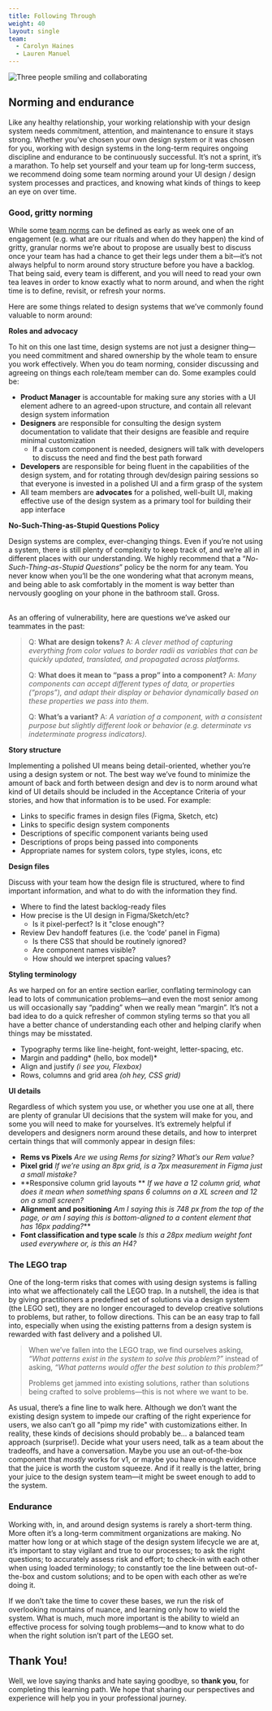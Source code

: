 ```yaml
---
title: Following Through
weight: 40
layout: single
team:
  - Carolyn Haines
  - Lauren Manuel
---
```


![Three people smiling and collaborating](https://user-images.githubusercontent.com/105306536/186537334-c0631fda-b41a-4bba-8a26-d7f8ef4a6657.jpg)

## Norming and endurance

Like any healthy relationship, your working relationship with your design system needs commitment, attention, and maintenance to ensure it stays strong. Whether you’ve chosen your own design system or it was chosen for you, working with design systems in the long-term requires ongoing discipline and endurance to be continuously successful. It’s not a sprint, it’s a marathon. To help set yourself and your team up for long-term success, we recommend doing some team norming around your UI design / design system processes and practices, and knowing what kinds of things to keep an eye on over time.

### Good, gritty norming

While some [team norms](/practices/team-working-agreements/) can be defined as early as week one of an engagement (e.g. what are our rituals and when do they happen) the kind of gritty, granular norms we’re about to propose are usually best to discuss once your team has had a chance to get their legs under them a bit—it’s not always helpful to norm around story structure before you have a backlog. That being said, every team is different, and you will need to read your own tea leaves in order to know exactly what to norm around, and when the right time is to define, revisit, or refresh your norms.

Here are some things related to design systems that we’ve commonly found valuable to norm around:

**Roles and advocacy**

To hit on this one last time, design systems are not just a designer thing—you need commitment and shared ownership by the whole team to ensure you work effectively. When you do team norming, consider discussing and agreeing on things each role/team member can do. Some examples could be:

- **Product Manager** is accountable for making sure any stories with a UI element adhere to an agreed-upon structure, and contain all relevant design system information
- **Designers** are responsible for consulting the design system documentation to validate that their designs are feasible and require minimal customization
  - If a custom component is needed, designers will talk with developers to discuss the need and find the best path forward
- **Developers** are responsible for being fluent in the capabilities of the design system, and for rotating through dev/design pairing sessions so that everyone is invested in a polished UI and a firm grasp of the system
- All team members are **advocates** for a polished, well-built UI, making effective use of the design system as a primary tool for building their app interface

**No-Such-Thing-as-Stupid Questions Policy**

Design systems are complex, ever-changing things. Even if you’re not using a system, there is still plenty of complexity to keep track of, and we’re all in different places with our understanding. We highly recommend that a “_No-Such-Thing-as-Stupid Questions_” policy be the norm for any team. You never know when you’ll be the one wondering what that acronym means, and being able to ask comfortably in the moment is way better than nervously googling on your phone in the bathroom stall. Gross.

\
As an offering of vulnerability, here are questions we’ve asked our teammates in the past:

> Q: **What are design tokens?**
> A: _A clever method of capturing everything from color values to border radii as variables that can be quickly updated, translated, and propagated across platforms._
>
> Q: **What does it mean to “pass a prop” into a component?**
> A: _Many components can accept different types of data, or properties (“props”), and adapt their display or behavior dynamically based on these properties we pass into them._
>
> Q: **What’s a variant?**
> A: _A variation of a component, with a consistent purpose but slightly different look or behavior (e.g. determinate vs indeterminate progress indicators)._

**Story structure**

Implementing a polished UI means being detail-oriented, whether you’re using a design system or not. The best way we’ve found to minimize the amount of back and forth between design and dev is to norm around what kind of UI details should be included in the Acceptance Criteria of your stories, and how that information is to be used. For example:

- Links to specific frames in design files (Figma, Sketch, etc)
- Links to specific design system components
- Descriptions of specific component variants being used
- Descriptions of props being passed into components
- Appropriate names for system colors, type styles, icons, etc

**Design files**

Discuss with your team how the design file is structured, where to find important information, and what to do with the information they find.

- Where to find the latest backlog-ready files
- How precise is the UI design in Figma/Sketch/etc?
  - Is it pixel-perfect? Is it "close enough"?
- Review Dev handoff features (i.e. the ‘code’ panel in Figma)
  - Is there CSS that should be routinely ignored?
  - Are component names visible?
  - How should we interpret spacing values?

**Styling terminology**

As we harped on for an entire section earlier, conflating terminology can lead to lots of communication problems—and even the most senior among us will occasionally say “padding” when we really mean “margin”. It’s not a bad idea to do a quick refresher of common styling terms so that you all have a better chance of understanding each other and helping clarify when things may be misstated.

- Typography terms like line-height, font-weight, letter-spacing, etc.
- Margin and padding* (hello, box model)*
- Align and justify _(i see you, Flexbox)_
- Rows, columns and grid area _(oh hey, CSS grid)_

**UI details**

Regardless of which system you use, or whether you use one at all, there are plenty of granular UI decisions that the system will make for you, and some you will need to make for yourselves. It’s extremely helpful if developers and designers norm around these details, and how to interpret certain things that will commonly appear in design files:

- **Rems vs Pixels**
  _Are we using Rems for sizing? What’s our Rem value?_
- **Pixel grid**
  _If we’re using an 8px grid, is a 7px measurement in Figma just a small mistake?_
- **Responsive column grid layouts **
  _If we have a 12 column grid, what does it mean when something spans 6 columns on a XL screen and 12 on a small screen?_
- **Alignment and positioning**
  _Am I saying this is 748 px from the top of the page, or am I saying this is bottom-aligned to a content element that has 16px padding?_\*\*
- **Font classification and type scale**
  _Is this a 28px medium weight font used everywhere or, is this an H4?_

### The LEGO trap

One of the long-term risks that comes with using design systems is falling into what we affectionately call the LEGO trap. In a nutshell, the idea is that by giving practitioners a predefined set of solutions via a design system (the LEGO set), they are no longer encouraged to develop creative solutions to problems, but rather, to follow directions. This can be an easy trap to fall into, especially when using the existing patterns from a design system is rewarded with fast delivery and a polished UI.

> When we’ve fallen into the LEGO trap, we find ourselves asking, _“What patterns exist in the system to solve this problem?”_ instead of asking, _“What patterns would offer the best solution to this problem?”_
>
> Problems get jammed into existing solutions, rather than solutions being crafted to solve problems—this is not where we want to be.

As usual, there’s a fine line to walk here. Although we don’t want the existing design system to impede our crafting of the right experience for users, we also can’t go all "pimp my ride" with customizations either. In reality, these kinds of decisions should probably be… a balanced team approach (surprise!). Decide what your users need, talk as a team about the tradeoffs, and have a conversation. Maybe you use an out-of-the-box component that _mostly_ works for v1, or maybe you have enough evidence that the juice is worth the custom squeeze. And if it really is the latter, bring your juice to the design system team—it might be sweet enough to add to the system.

### Endurance

Working with, in, and around design systems is rarely a short-term thing. More often it’s a long-term commitment organizations are making. No matter how long or at which stage of the design system lifecycle we are at, it’s important to stay vigilant and true to our processes; to ask the right questions; to accurately assess risk and effort; to check-in with each other when using loaded terminology; to constantly toe the line between out-of-the-box and custom solutions; and to be open with each other as we’re doing it.

If we don’t take the time to cover these bases, we run the risk of overlooking mountains of nuance, and learning only how to wield the system. What is much, much more important is the ability to wield an effective process for solving tough problems—and to know what to do when the right solution isn’t part of the LEGO set.

## Thank You!

Well, we love saying thanks and hate saying goodbye, so **thank you**, for completing this learning path. We hope that sharing our perspectives and experience will help you in your professional journey.
